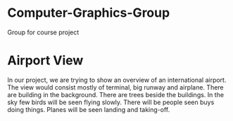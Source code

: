 # Computer-Graphics-Group
Group for course project
# Airport View
In our project, we are trying to show an overview of an international airport. The view would consist mostly of terminal, big runway and airplane. There are building in the background. There are trees beside the buildings. In the sky few birds will be seen flying slowly. There will be people seen buys doing things. Planes will be seen landing and taking-off.
